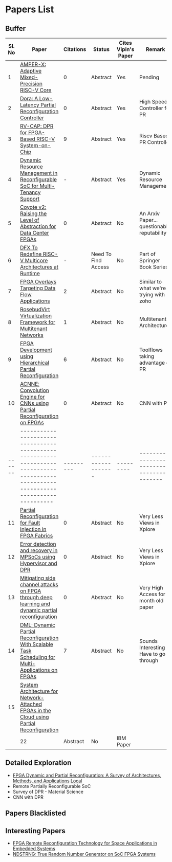 # Papers List
## Buffer

| Sl. No | Paper                                                                                                                                  | Citations | Status              | Cites Vipin's Paper | Remark                                      |
| ------ | -------------------------------------------------------------------------------------------------------------------------------------- | --------- | ------------------- | ------------------- | ------------------------------------------- |
| 1      | [AMPER-X: Adaptive Mixed-Precision RISC-V Core ](https://ieeexplore.ieee.org/abstract/document/10752442/references#references)         | 0         | Abstract            | Yes                 | Pending                                     |
| 2      | [Dora: A Low-Latency Partial Reconfiguration Controller](https://ieeexplore.ieee.org/abstract/document/10695778/references#references) | 0         | Abstract            | Yes                 | High Speed Controller for PR                |
| 3      | [RV-CAP: DPR for FPGA-Based RISC-V System-on-Chip]()                                                                                   | 9         | Abstract            | Yes                 | Riscv Based PR Controller                   |
| 4      | [Dynamic Resource Management in Reconfigurable SoC for Multi-Tenancy Support](https://ieeexplore.ieee.org/abstract/document/10558110)  | -         | Abstract            | Yes                 | Dynamic Resource Management                 |
| 5      | [Coyote v2: Raising the Level of Abstraction for Data Center FPGAs](https://arxiv.org/abs/2504.21538)                                  | 0         | Abstract            | No                  | An Arxiv Paper... questionable reputability |
| 6      | [DFX To Redefine RISC-V Multicore Architectures at Runtime](https://link.springer.com/chapter/10.1007/978-3-031-87995-1_14)            | -         | Need To Find Access | No                  | Part of Springer Book Series                |
| 7      | [FPGA Overlays Targeting Data Flow Applications](https://ieeexplore.ieee.org/abstract/document/10596525/metrics#metrics)               | 2         | Abstract            | No                  | Similar to what we're trying with zoho      |
| 8      | [RosebudVirt Virtualization Framework for Multitenant Networks](https://ieeexplore.ieee.org/abstract/document/10628053)                | 1         | Abstract            | No                  | Multitenant Architectures                   |
| 9      | [FPGA Development using Hierarchical Partial Reconfiguration](https://ieeexplore.ieee.org/abstract/document/9974201)                   | 6         | Abstract            | No                  | Toolflows taking advantage of PR            |
| 10     | [ACNNE: Convolution Engine for CNNs using Partial Reconfiguration on FPGAs](https://ieeexplore.ieee.org/abstract/document/10558457)    | 0         | Abstract            | No                  | CNN with PR                                 |
| ------ | -----------------------------------------------------------------------------------------------------------------------------------    | --------- | ------------------- | ---------           | ------------------------------------------- |
| 11     | [Partial Reconfiguration for Fault Injection in FPGA Fabrics](https://ieeexplore.ieee.org/abstract/document/10915413)                  | 0         | Abstract            | No                  | Very Less Views in Xplore                   |
| 12     | [Error detection and recovery in MPSoCs using Hypervisor and DPR](https://ieeexplore.ieee.org/abstract/document/10854581)              | 0         | Abstract            | No                  | Very Less Views in Xplore                   |
| 13     | [Mitigating side channel attacks on FPGA through deep learning and dynamic partial reconfiguration](https://www.nature.com/articles/s41598-025-98473-3)              | 0         | Abstract            | No                  | Very High Access for a month old paper                   |
| 14     | [DML: Dynamic Partial Reconfiguration With Scalable Task Scheduling for Multi-Applications on FPGAs](https://ieeexplore.ieee.org/document/9661327)              | 7         | Abstract            | No                  | Sounds Interesting Have to go through                   |
| 15     | [System Architecture for Network-Attached FPGAs in the Cloud using Partial Reconfiguration](https://ieeexplore.ieee.org/abstract/document/8892175?casa_token=s0UmSMW5BtwAAAAA:W4SH9nhssPx07Xo0WDm_AUSM14MU7ieoNGxQCcfqoVRIbxe9PBxRXjWZJr1Hf0dzUDV02KB2NSA)
              | 22         | Abstract            | No                  | IBM Paper                   |



## Detailed Exploration
- [FPGA Dynamic and Partial Reconfiguration: A Survey of Architectures, Methods, and Applications](https://dl.acm.org/doi/10.1145/3193827) [Local](<./Sources/Partial Reconfiguration Survey (Vipin).pdf>)
- Remote Partially Reconfigurable SoC
- Survey of DPR - Material Science
- CNN with DPR

## Papers Blacklisted

## Interesting Papers
- [FPGA Remote Reconfiguration Technology for Space Applications in Embedded Systems](https://ieeexplore.ieee.org/document/10575290)
- [NDSTRNG: True Random Number Generator on SoC FPGA Systems](https://ieeexplore.ieee.org/abstract/document/10436529)

















